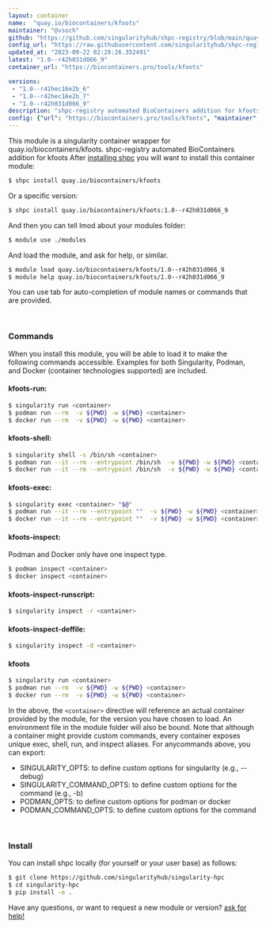 ```yaml
---
layout: container
name:  "quay.io/biocontainers/kfoots"
maintainer: "@vsoch"
github: "https://github.com/singularityhub/shpc-registry/blob/main/quay.io/biocontainers/kfoots/container.yaml"
config_url: "https://raw.githubusercontent.com/singularityhub/shpc-registry/main/quay.io/biocontainers/kfoots/container.yaml"
updated_at: "2023-09-22 02:28:26.352491"
latest: "1.0--r42h031d066_9"
container_url: "https://biocontainers.pro/tools/kfoots"

versions:
 - "1.0--r41hec16e2b_6"
 - "1.0--r42hec16e2b_7"
 - "1.0--r42h031d066_9"
description: "shpc-registry automated BioContainers addition for kfoots"
config: {"url": "https://biocontainers.pro/tools/kfoots", "maintainer": "@vsoch", "description": "shpc-registry automated BioContainers addition for kfoots", "latest": {"1.0--r42h031d066_9": "sha256:fedbd2a7929fecc1fbb1a2a5e9bfa786f5f008eac0d0b0ef1286b7aaae2652e0"}, "tags": {"1.0--r41hec16e2b_6": "sha256:54429ee26edcc2d3e3660c2b1b7782f114a08ee7130f10c301b4fd8f90fe3891", "1.0--r42hec16e2b_7": "sha256:b688634c21f205266e83d114018b6bbf0c63db9495db8abd4d13855bf666fbf6", "1.0--r42h031d066_9": "sha256:fedbd2a7929fecc1fbb1a2a5e9bfa786f5f008eac0d0b0ef1286b7aaae2652e0"}, "docker": "quay.io/biocontainers/kfoots"}
---
```


This module is a singularity container wrapper for quay.io/biocontainers/kfoots.
shpc-registry automated BioContainers addition for kfoots
After [installing shpc](#install) you will want to install this container module:


```bash
$ shpc install quay.io/biocontainers/kfoots
```

Or a specific version:

```bash
$ shpc install quay.io/biocontainers/kfoots:1.0--r42h031d066_9
```

And then you can tell lmod about your modules folder:

```bash
$ module use ./modules
```

And load the module, and ask for help, or similar.

```bash
$ module load quay.io/biocontainers/kfoots/1.0--r42h031d066_9
$ module help quay.io/biocontainers/kfoots/1.0--r42h031d066_9
```

You can use tab for auto-completion of module names or commands that are provided.

<br>

### Commands

When you install this module, you will be able to load it to make the following commands accessible.
Examples for both Singularity, Podman, and Docker (container technologies supported) are included.

#### kfoots-run:

```bash
$ singularity run <container>
$ podman run --rm  -v ${PWD} -w ${PWD} <container>
$ docker run --rm  -v ${PWD} -w ${PWD} <container>
```

#### kfoots-shell:

```bash
$ singularity shell -s /bin/sh <container>
$ podman run --it --rm --entrypoint /bin/sh  -v ${PWD} -w ${PWD} <container>
$ docker run --it --rm --entrypoint /bin/sh  -v ${PWD} -w ${PWD} <container>
```

#### kfoots-exec:

```bash
$ singularity exec <container> "$@"
$ podman run --it --rm --entrypoint ""  -v ${PWD} -w ${PWD} <container> "$@"
$ docker run --it --rm --entrypoint ""  -v ${PWD} -w ${PWD} <container> "$@"
```

#### kfoots-inspect:

Podman and Docker only have one inspect type.

```bash
$ podman inspect <container>
$ docker inspect <container>
```

#### kfoots-inspect-runscript:

```bash
$ singularity inspect -r <container>
```

#### kfoots-inspect-deffile:

```bash
$ singularity inspect -d <container>
```



#### kfoots

```bash
$ singularity run <container>
$ podman run --rm  -v ${PWD} -w ${PWD} <container>
$ docker run --rm  -v ${PWD} -w ${PWD} <container>
```


In the above, the `<container>` directive will reference an actual container provided
by the module, for the version you have chosen to load. An environment file in the
module folder will also be bound. Note that although a container
might provide custom commands, every container exposes unique exec, shell, run, and
inspect aliases. For anycommands above, you can export:

 - SINGULARITY_OPTS: to define custom options for singularity (e.g., --debug)
 - SINGULARITY_COMMAND_OPTS: to define custom options for the command (e.g., -b)
 - PODMAN_OPTS: to define custom options for podman or docker
 - PODMAN_COMMAND_OPTS: to define custom options for the command

<br>

### Install

You can install shpc locally (for yourself or your user base) as follows:

```bash
$ git clone https://github.com/singularityhub/singularity-hpc
$ cd singularity-hpc
$ pip install -e .
```

Have any questions, or want to request a new module or version? [ask for help!](https://github.com/singularityhub/singularity-hpc/issues)